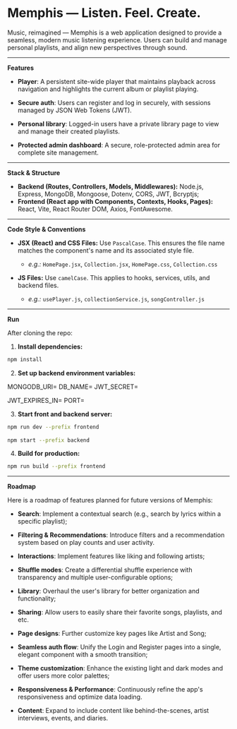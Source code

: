 # Memphis — Listen. Feel. Create.

Music, reimagined — Memphis is a web application designed to provide a seamless, modern music listening experience. Users can build and manage personal playlists, and align new perspectives through sound.

---

**Features**

- **Player**: A persistent site-wide player that maintains playback across navigation and highlights the current album or playlist playing.
- **Secure auth**: Users can register and log in securely, with sessions managed by JSON Web Tokens (JWT).
- **Personal library**: Logged-in users have a private library page to view and manage their created playlists.

- **Protected admin dashboard**: A secure, role-protected admin area for complete site management.

---

**Stack & Structure**

- **Backend (Routes, Controllers, Models, Middlewares):** Node.js, Express, MongoDB, Mongoose, Dotenv, CORS, JWT, Bcryptjs;
- **Frontend (React app with Components, Contexts, Hooks, Pages):** React, Vite, React Router DOM, Axios, FontAwesome.

---

**Code Style & Conventions**

- **JSX (React) and CSS Files:** Use `PascalCase`. This ensures the file name matches the component's name and its associated style file.
  - *e.g.:* `HomePage.jsx`, `Collection.jsx`, `HomePage.css`, `Collection.css`

- **JS Files:** Use `camelCase`. This applies to hooks, services, utils, and backend files.
  - *e.g.:* `usePlayer.js`, `collectionService.js`, `songController.js`

---

**Run**

After cloning the repo:

1. **Install dependencies:**

```bash
npm install
```

2. **Set up backend environment variables:**

MONGODB_URI=
DB_NAME=
JWT_SECRET=

JWT_EXPIRES_IN=
PORT=

3. **Start front and backend server:**

```bash
npm run dev --prefix frontend
  
npm start --prefix backend
```

4. **Build for production:**

```bash
npm run build --prefix frontend
```

---

**Roadmap**

Here is a roadmap of features planned for future versions of Memphis:

- **Search**: Implement a contextual search (e.g., search by lyrics within a specific playlist);
- **Filtering & Recommendations**: Introduce filters and a recommendation system based on play counts and user activity.

- **Interactions**: Implement features like liking and following artists;
- **Shuffle modes**: Create a differential shuffle experience with transparency and multiple user-configurable options;
- **Library**: Overhaul the user's library for better organization and functionality;
- **Sharing**: Allow users to easily share their favorite songs, playlists, and etc.

- **Page designs**: Further customize key pages like Artist and Song;
- **Seamless auth flow**: Unify the Login and Register pages into a single, elegant component with a smooth transition;
- **Theme customization**: Enhance the existing light and dark modes and offer users more color palettes;
- **Responsiveness & Performance**: Continuously refine the app's responsiveness and optimize data loading.

- **Content**: Expand to include content like behind-the-scenes, artist interviews, events, and diaries.